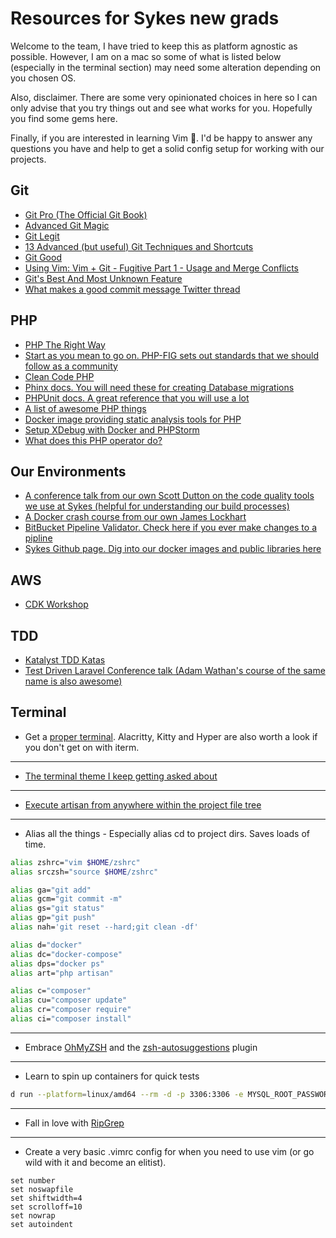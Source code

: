# Resources for Sykes new grads

Welcome to the team, I have tried to keep this as platform agnostic as possible. However, I am on a mac
so some of what is listed below (especially in the terminal section) may need some alteration depending on you chosen OS.

Also, disclaimer. There are some very opinionated choices in here so I can only advise that you try things out and see what works for you.
Hopefully you find some gems here.

Finally, if you are interested in learning Vim 🥷. I'd be happy to answer any questions you have and help to get a solid config setup for working with 
our projects.

## Git

- [Git Pro (The Official Git Book)](https://git-scm.com/book/en/v2)
- [Advanced Git Magic](https://www.youtube.com/watch?v=x5Ib33eUUvo)
- [Git Legit](https://www.youtube.com/watch?v=O7LAeqng-SI)
- [13 Advanced (but useful) Git Techniques and Shortcuts](https://www.youtube.com/watch?v=ecK3EnyGD8o)
- [Git Good](https://www.youtube.com/watch?v=Uk5TnFL7jh4)
- [Using Vim: Vim + Git - Fugitive Part 1 - Usage and Merge Conflicts](https://www.youtube.com/watch?v=PO6DxfGPQvw)
- [Git's Best And Most Unknown Feature](https://www.youtube.com/watch?v=2uEqYw-N8uE)
- [What makes a good commit message Twitter thread](https://twitter.com/kuizinas/status/1541496585275727875)

## PHP

- [PHP The Right Way](https://phptherightway.com/)
- [Start as you mean to go on. PHP-FIG sets out standards that we should follow as a community](https://www.php-fig.org/)
- [Clean Code PHP](https://github.com/jupeter/clean-code-php)
- [Phinx docs. You will need these for creating Database migrations](https://book.cakephp.org/phinx/0/en/index.html)
- [PHPUnit docs. A great reference that you will use a lot](https://phpunit.readthedocs.io/en/9.5/installation.html)
- [A list of awesome PHP things](https://github.com/ziadoz/awesome-php)
- [Docker image providing static analysis tools for PHP](https://github.com/jakzal/phpqa)
- [Setup XDebug with Docker and PHPStorm](https://www.youtube.com/watch?v=4opFac50Vwo)
- [What does this PHP operator do?](https://stackoverflow.com/questions/3737139/reference-what-does-this-symbol-mean-in-php)

## Our Environments

- [A conference talk from our own Scott Dutton on the code quality tools we use at Sykes (helpful for understanding our build processes)](https://www.youtube.com/watch?v=MmoZz_j2Y1A&t=671s)
- [A Docker crash course from our own James Lockhart](https://www.youtube.com/watch?v=zIOqJhlk9VY&list=PL16WqdAj66SBSLZ2-TrZ5q_39UhtKyL9U)
- [BitBucket Pipeline Validator. Check here if you ever make changes to a pipline](https://bitbucket-pipelines.atlassian.io/validator)
- [Sykes Github page. Dig into our docker images and public libraries here](https://github.com/SykesCottages)

## AWS

- [CDK Workshop](https://cdkworkshop.com/)

## TDD

- [Katalyst TDD Katas](https://katalyst.codurance.com/browse)
- [Test Driven Laravel Conference talk (Adam Wathan's course of the same name is also awesome)](https://www.youtube.com/watch?v=MdApmmK71WM)

## Terminal

- Get a [proper terminal](https://iterm2.com/). Alacritty, Kitty and Hyper are also worth a look if you don't get on with iterm.
---
- [The terminal theme I keep getting asked about](https://github.com/herrbischoff/iterm2-gruvbox)
---
- [Execute artisan from anywhere within the project file tree](https://github.com/jessarcher/zsh-artisan)
---
- Alias all the things - Especially alias cd to project dirs. Saves loads of time.
```bash
alias zshrc="vim $HOME/zshrc"
alias srczsh="source $HOME/zshrc"

alias ga="git add"
alias gcm="git commit -m"
alias gs="git status"
alias gp="git push"
alias nah='git reset --hard;git clean -df'

alias d="docker"
alias dc="docker-compose"
alias dps="docker ps"
alias art="php artisan"

alias c="composer"
alias cu="composer update"
alias cr="composer require"
alias ci="composer install"
```
---
- Embrace [OhMyZSH](https://ohmyz.sh/) and the [zsh-autosuggestions](https://github.com/zsh-users/zsh-autosuggestions) plugin
---
- Learn to spin up containers for quick tests
```bash
d run --platform=linux/amd64 --rm -d -p 3306:3306 -e MYSQL_ROOT_PASSWORD=root mysql:5.7
```
---
- Fall in love with [RipGrep](https://github.com/BurntSushi/ripgrep)
---
- Create a very basic .vimrc config for when you need to use vim (or go wild with it and become an elitist).
```
set number
set noswapfile
set shiftwidth=4
set scrolloff=10
set nowrap
set autoindent
```
